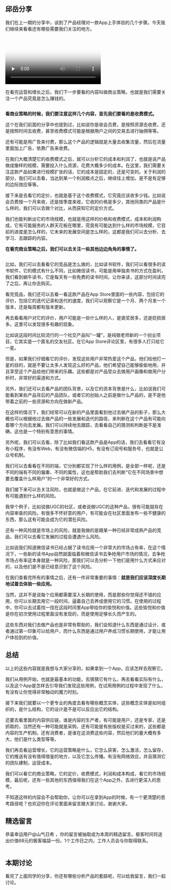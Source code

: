 
## 邱岳分享

我们在上一期的分享中，谈到了产品经理对一款App上手体验的几个步骤。今天我们继续来看看还有哪些需要我们关注的地方。

<video poster="https://static001.geekbang.org/resource/image/1f/ff/1f4bb5e8006f7f12eaa516b6bb8613ff.jpg" preload="none" controls=""><source src="https://res001.geekbang.org/resource/video/38/58/3872621d974eebc72b636e7086ef1f58.mp4" type="video/mp4"><source src="https://res001.geekbang.org/media/video/38/58/3872621d974eebc72b636e7086ef1f58/sd/sd.m3u8" type="application/x-mpegURL"><source src="https://res001.geekbang.org/media/video/38/58/3872621d974eebc72b636e7086ef1f58/hd/hd.m3u8" type="application/x-mpegURL"></video>

在看完运营和增长之后，我们下一步要看的内容叫做商业策略，也就是我们需要关注一个产品究竟是怎么赚钱的。

<img src="https://static001.geekbang.org/resource/image/ef/15/ef48f651a33e95ddabf16a36ee99f315.png" alt="">

**看商业策略的时候，我们要注意这样几个内容，首先我们要看的是收费模式。**

这个在我们前面的分享中也提到过，比如说你是收会员费，是按照资源去收费，还是按照时间去收费，甚至收费模式可能是根据用户之间的交易去进行抽佣等等。

还有可能是用广告来付费，那么这个产品的逻辑就是大量去收集流量，然后在流量里面加上广告，依靠广告来收费。

在我们大概清楚它的收费模式之后，就可以分析它的成本和利润了，也就是说产品做成像样的规模，需要投入什么资源，花费大概多少的成本。在这里，我们需要关注这款产品如果进行规模扩张的话，它的成本是固定的，还是可变的。关于利润的部分，我们可以去看，当达到某一个利润极点之后，继续往上增加，是不是有足够的边际效应等等。

接下来是去看它的定价，也就是基于这个收费模式，它究竟应该收多少钱。比如说会员费按一个月来收，还是按季度来收，它收的价格是多少，其他同类的产品是什么样的，我们可以去做个对比，从而获知它的定价方式。

我们也能判断出它的市场规模，也就是用这样的价格和收费模式，成本和利润构成，它有可能服务的人群天花板在哪里，究竟有可能达到什么样的市场规模，它目前的进度是怎么样的，它未来的发展空间是怎么样的，这都是我们可以去分析、去学习、去跟踪的内容。

**在看完商业策略之后，我们可以去关注一些其他边边角角的事情了。**

<img src="https://static001.geekbang.org/resource/image/45/51/4585485c4b5a5b011e609e397be2c351.png" alt="">

比如，我们可以去看看它的竞品是怎么做的，比如读书软件，我们可以看很多的读书软件，它的模式有什么不同，比如微信读书，可能是用单独卖书的方式在盈利，我们看到蜗牛读书，它是每天有一些免费的读书时间，让你来读，这部分时间读完了之后，再让你去购买。

看完竞品，我们还可以去看一看这款产品在App Store里面的一些内容，包括它的评价，包括它的迭代记录和迭代的速度，我们可以观察它是一个月、两个月发一个版本，还是每周都有版本更新。

再去看看用户对它的评价，用户可能是一些什么样的人，是褒奖居多，还是贬损居多。这里可以发现很多有趣的现象。

比如说这段时间比较流行的一个社交产品叫“一罐”，是纯银老师新的一个创业项目，它其实是一个匿名的交友社区。在它App Store评论区里，有很多人打只给它一星。

但是，如果我们仔细看它的评价，发现这些用户非常热爱这个产品，他们给他打一星的目的，就是不要让太多人发现这么好的产品，他们希望自己能够偷偷地用，并且享受这个产品给他们带来的乐趣。这些都是对产品受众去做用户画像和做用户分析时，非常好的渠道和方式。

另外，我们还可以去看产品的团队背景，以及它的资本背景是什么，比如说我们可能看到某些产品背后的产品团队，或者它的创始人之前是做什么产品的，是不是他带着之前的一些资源和方向在做新产品。

在这样的情况下，我们经常可以在新的产品里面看到他过去做产品的影子，那么大概也可以根据他过去做产品的一些发展和迭代的路径，来判断在这个产品有可能向着哪个方向去发展。我们可以持续地去跟踪，去看看自己的猜测和判断是不是准确，这也是一个特别有意思的事情。

另外呢，我们可以去看，除了比如我们看这款产品是App的话，我们去看看它有没有小程序，有没有Web，有没有微信端的H5，有没有订阅号和服务号，也就是公众号机制。

我们可以去看看在不同的端，它分别都实现了什么样的用例，是全部一样呢，还是不同的端有不同的偏重、不同的属性，这也是帮助我们去判断“它在不同场景中想要去覆盖什么样用户”的一个非常好的方式。

我们接下来可以去关注风险，也就是做这个产品，在它前进、迭代和发展的过程中有可能遇到什么样的风险。

我举个例子，比如说做UGC的社区，或者说做UGC的这种产品，很有可能就存在内容审查的风险。有很多不怀好意的用户，有可能会在社区里面发布一些不健康的东西，那么这有可能会成为它的潜在风险。

还有一种风险就是市场上的风险，就是我做的是跟某一种已经非常成熟产品的竞品，我们可以去看它发展的过程会遭遇什么风险。

比如说我们知道微信读书已经占据了读书应用一个非常大的市场占有率，在这个情况下，一些新的读书App自然就面临着和微信读书去争抢用户市场的情况，去争抢市场占有率这本身就是一种风险，那我们可以去分析一下他们是用什么方式来应对的，以及他们是不是已经意识到了这个风险。

在我们查看完所有的事情之后，还有一件非常重要的事情：**就是我们应该深度长期地试着去体验一些应用。**

当然，这并不是说每个应用都需要深入长期的使用，而是那些你觉得还不错的应用，你可以长期去用它一段时间，逼着自己去养成使用它的习惯。在使用的过程中，你可以去试着找一找在这段时间里App带给你的愉悦和价值。这些愉悦和价值是你在初次使用过程里面没有发现的，而是使用足够长久而产生的。

这些东西对我们去做产品也是非常有帮助的，我们会知道什么东西是通过设计，或者通过第一印象可以给用户，而什么东西是通过用户养成习惯长期使用，才能让用户体验到的价值。

## 总结

以上的这些内容就是我想与大家分享的，如果拿到一个App，应该怎样去观察它。

我们从用例开始，也就是最基本的功能，去猜猜它有什么，再去看看实际有什么，以及这个App是怎样去引导我们发现这些用例，在试用用例的过程中发现了什么，有没有让你觉得非常触动的魔力时刻。

接下来我们就要以一个更专业的角度去看有哪些概念实体，这些概念实体是如何组织的，是什么结构，它的设计是不是可以反应出它的结构。

还要去看里面的内容供应链，谁是内容的生产者，有可能是用户，还是专家，还是抓取的，当然还有一种可能就是采购，还有可能是有些版权是买过来的，这些都是内容的生产机制。还有消费者，是谁在这消费这些内容，然后他们的量大概有多大，他们是什么类型等等。

我们再去看运营增长，它的运营策略是什么，它怎么获客，怎么激活，怎么留存，它的推送有没有值得借鉴的地方，以及它怎么传播。有没有网络效应，并且猜测它的团队建制，运营成本。

我们可以看它的商业策略，它的定价，收费模式，利润和成本构成，看它的市场规模，最后呢，还有一些其他的东西值得我们在这个App之外，去进行更深入的思考。

不知道这样的内容会不会帮助你，让你可以在拿到App的时候，有一个更清楚的思考路径呢？也欢迎你在评论里面来留言跟大家讨论。谢谢大家。

## 精选留言

恭喜幸运用户@山气日希 ，你的留言被抽取成为本周的精选留言。极客时间将送出价值68元的极客福袋一份。1个工作日之内，工作人员会与你取得联系。

<img src="https://static001.geekbang.org/resource/image/e7/27/e7310dbf9a3d428c6d1b3709d42bf927.jpeg" alt="">

## 本期讨论

看完了上面同学的分享，你还有哪些分析产品的套路呢，可以给我留言，我们一起讨论。


